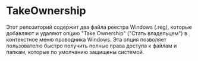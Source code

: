 # TakeOwnership
Этот репозиторий содержит два файла реестра Windows (.reg), которые добавляют и удаляют опцию "Take Ownership" ("Стать владельцем") в контекстное меню проводника Windows. Эта опция позволяет пользователю быстро получить полные права доступа к файлам и папкам, которые по умолчанию защищены системой.
